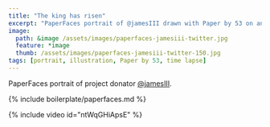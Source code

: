 ```yaml
---
title: "The king has risen"
excerpt: "PaperFaces portrait of @jamesIII drawn with Paper by 53 on an iPad."
image: 
  path: &image /assets/images/paperfaces-jamesiii-twitter.jpg 
  feature: *image
  thumb: /assets/images/paperfaces-jamesiii-twitter-150.jpg
tags: [portrait, illustration, Paper by 53, time lapse]
---
```


PaperFaces portrait of project donator [@jamesIII](http://twitter.com/jamesIII).

{% include boilerplate/paperfaces.md %}

{% include video id="ntWqGHiApsE" %}
